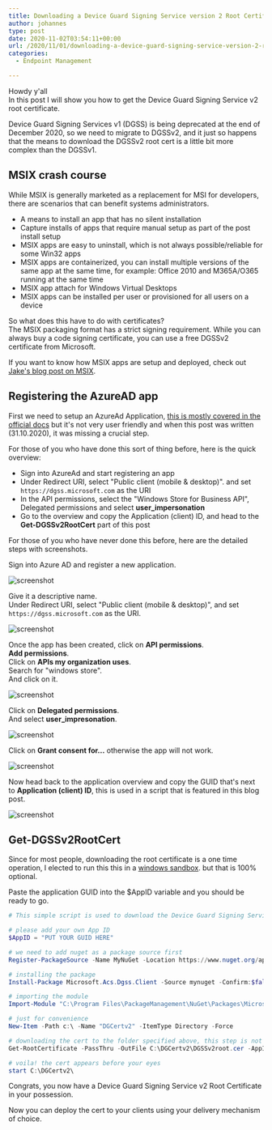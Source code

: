 ```yaml
---
title: Downloading a Device Guard Signing Service version 2 Root Certificate for MSIX
author: johannes
type: post
date: 2020-11-02T03:54:11+00:00
url: /2020/11/01/downloading-a-device-guard-signing-service-version-2-root-certificate-for-msix/
categories:
  - Endpoint Management

---
```

Howdy y'all  
In this post I will show you how to get the Device Guard Signing Service v2 root certificate.

Device Guard Signing Services v1 (DGSS) is being deprecated at the end of December 2020, so we need to migrate to DGSSv2, and it just so happens that the means to download the DGSSv2 root cert is a little bit more complex than the DGSSv1.

## MSIX crash course

While MSIX is generally marketed as a replacement for MSI for developers, there are scenarios that can benefit systems administrators.

* A means to install an app that has no silent installation
* Capture installs of apps that require manual setup as part of the post install setup
* MSIX apps are easy to uninstall, which is not always possible/reliable for some Win32 apps
* MSIX apps are containerized, you can install multiple versions of the same app at the same time, for example: Office 2010 and M365A/O365 running at the same time
* MSIX app attach for Windows Virtual Desktops
* MSIX apps can be installed per user or provisioned for all users on a device

So what does this have to do with certificates?  
The MSIX packaging format has a strict signing requirement. While you can always buy a code signing certificate, you can use a free DGSSv2 certificate from Microsoft.

If you want to know how MSIX apps are setup and deployed, check out [Jake's blog post on MSIX](https://sysmansquad.com/2020/09/15/signing-and-deploying-applications-via-msix-with-intune/).

## Registering the AzureAD app

First we need to setup an AzureAd Application, [this is mostly covered in the official docs](https://docs.microsoft.com/windows/msix/package/signing-package-device-guard-signing) but it's not very user friendly and when this post was written (31.10.2020), it was missing a crucial step.

For those of you who have done this sort of thing before, here is the quick overview:

* Sign into AzureAd and start registering an app
* Under Redirect URI, select "Public client (mobile & desktop)". and set `https://dgss.microsoft.com` as the URI
* In the API permissions, select the "Windows Store for Business API", Delegated permissions and select **user_impersonation**
* Go to the overview and copy the Application (client) ID, and head to the **Get-DGSSv2RootCert** part of this post

For those of you who have never done this before, here are the detailed steps with screenshots.

Sign into Azure AD and register a new application.

![screenshot](1-app-registration-1024x573.png) 

Give it a descriptive name.  
Under Redirect URI, select "Public client (mobile & desktop)", and set `https://dgss.microsoft.com` as the URI.

![screenshot](2-replyurl.png) 

Once the app has been created, click on **API permissions**.  
**Add permissions**.  
Click on **APIs my organization uses**.  
Search for "windows store".  
And click on it.

![screenshot](3-api-permissions-1024x342.png) 

Click on **Delegated permissions**.  
And select **user_impresonation**.

![screenshot](4-delegate-access.png) 

Click on **Grant consent for...** otherwise the app will not work.

![screenshot](5-consent-1024x494.png) 

Now head back to the application overview and copy the GUID that's next to **Application (client) ID**, this is used in a script that is featured in this blog post.

![screenshot](6-appid.png) 

## Get-DGSSv2RootCert

Since for most people, downloading the root certificate is a one time operation, I elected to run this this in a [windows sandbox](https://docs.microsoft.com/windows/security/threat-protection/windows-sandbox/windows-sandbox-overview). but that is 100% optional.

Paste the application GUID into the $AppID variable and you should be ready to go.

```powershell
# This simple script is used to download the Device Guard Signing Service v2 Root Certificate

# please add your own App ID
$AppID = "PUT YOUR GUID HERE"

# we need to add nuget as a package source first
Register-PackageSource -Name MyNuGet -Location https://www.nuget.org/api/v2 -ProviderName NuGet -Confirm:$false -Force

# installing the package
Install-Package Microsoft.Acs.Dgss.Client -Source mynuget -Confirm:$false -Force -Verbose

# importing the module
Import-Module "C:\Program Files\PackageManagement\NuGet\Packages\Microsoft.Acs.Dgss.Client.1.0.11\PowerShell\Microsoft.Acs.Dgss.Client.dll"

# just for convenience
New-Item -Path c:\ -Name "DGCertv2" -ItemType Directory -Force

# downloading the cert to the folder specified above, this step is not instant, ive seen it take a while
Get-RootCertificate -PassThru -OutFile C:\DGCertv2\DGSSv2root.cer -AppId $AppID

# voila! the cert appears before your eyes
start C:\DGCertv2\
```

Congrats, you now have a Device Guard Signing Service v2 Root Certificate in your possession.

Now you can deploy the cert to your clients using your delivery mechanism of choice.
